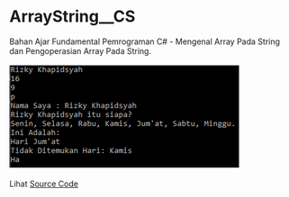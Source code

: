 # ArrayString__CS
Bahan Ajar Fundamental Pemrograman C# - Mengenal Array Pada String dan Pengoperasian Array Pada String.<br><br>
<img src="https://github.com/RizkyKhapidsyah/ArrayString__CS/blob/master/result/001.PNG"><br><br>
Lihat <a href="https://github.com/RizkyKhapidsyah/ArrayString__CS/blob/master/Program.cs">Source Code</a>
